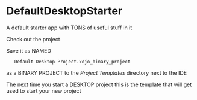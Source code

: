 # DefaultDesktopStarter
A default starter app with TONS of useful stuff in it

Check out the project

Save it as NAMED 
```
   Default Desktop Project.xojo_binary_project
```
as a BINARY PROJECT to the _Project Templates_ directory next to the IDE

The next time you start a DESKTOP project this is the template that will get used to start your new project
